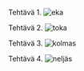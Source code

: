 Tehtävä 1. 
![eka](https://yuml.me/ab1a5eb1.png)




Tehtävä 2.
![toka](http://yuml.me/aa7446bc.png)


Tehtävä 3.
![kolmas](https://www.websequencediagrams.com/cgi-bin/cdraw?lz=CgpNYWluLT5NYWNoaW5lOiBuZXcgAAYHKCkKABAHLT5GdWVsVGFuawAbBlRhbmsoKQoADQgtLT4tADgJZmlsbCg0MAAxC0VuZ2luZTpuZXcgAAUGKCkKAA4GLT4tAFAJZgBbByB0YW5rAIEGEGRyaXYAgQMNAE0Hc3RhcnQARQoARAxjb25zdW1lKDUAeBJpc1J1bm5pbmcAPxN1c2VFbmVyZ3kAQBYgAE8IKQoK&s=napkin)


Tehtävä 4.
![neljäs](https://www.websequencediagrams.com/cgi-bin/cdraw?lz=CgpNYWluLT5MYWl0ZWhhbGxpbnRvOm5ldyBIS0xMQUkACwooKQAkB1JhdXRhdGlldG9yaQAlBUxhdGFhamFsYWl0ZQAfByAtPlJhdGlra2E2AB0GdWtpABQOLT5CdXNzaTI0NDogAAoYAIEHDmxpc2FhAGUHKHIAegsAExwAcwUocgCBBQcACCJiAIEQBTI0AHoJaXBwdWx1dWtrdQCCEQVLaW9za2kAggMJYXJ0b25Lb3J0dGk6bGlwcHVMACYFLm9zdGFNYXRrYWsAFwUoIkFydG8iAIItFWxhdGFhQXJ2b2EoAEMLLDMpCgA2Cy0-LQCCag1rYXN2YXQAMAcAgw8KAIJrB29zdGEAgTQFAEUNIDApCgCDDQgtPisAgS8MZ2V0QXJ2bygpCgCBRgsAbwUAgz0HMwAvCwCBaAx2YWhlbm4AgH8JAINKEAByFzIpCgCDdQgAYicAhCMJMS41AAMYZmFsc2UKCg&s=napkin)
